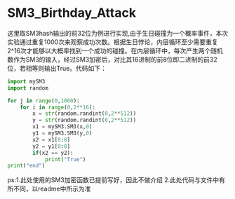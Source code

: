 # SM3_Birthday_Attack
这里取SM3hash输出的前32位为例进行实现,由于生日碰撞为一个概率事件，本次实验通过重复1000次来观察成功次数。根据生日悖论，内层循环至少需要重复2^16次才能够以大概率找到一个成功的碰撞。在内层循环中，每次产生两个随机数作为SM3的输入，经过SM3加密后，对比其16进制的前8位即二进制的前32位，若相等则输出True。代码如下：
```python
import mySM3
import random

for j in range(0,1000):
    for i in range(0,2**16):
        x = str(random.randint(0,2**512))
        y = str(random.randint(0,2**512))
        x1 = mySM3.SM3(x,0)
        y1 = mySM3.SM3(y,0)
        x2 = x1[0:8]
        y2 = y1[0:8]
        if(x2 == y2):
            print("True")
print("end")
```
ps:1.此处使用的SM3加密函数已提前写好，因此不做介绍
  2.此处代码与文件中有所不同，以readme中所示为准
